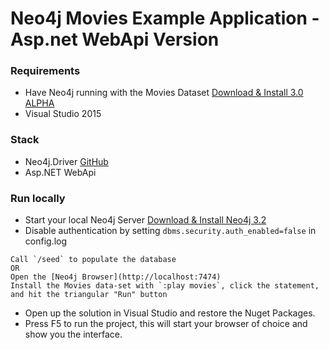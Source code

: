 # Neo4j Movies Example Application - Asp.net WebApi Version

### Requirements
* Have Neo4j running with the Movies Dataset [Download & Install 3.0 ALPHA](http://alpha.neohq.net/)
* Visual Studio 2015

### Stack
* Neo4j.Driver [GitHub](https://github.com/neo4j/neo4j-dotnet-driver)
* Asp.NET WebApi

### Run locally
* Start your local Neo4j Server [Download & Install Neo4j 3.2](https://neo4j.com/download/?ref=home) 
* Disable authentication by setting `dbms.security.auth_enabled=false` in config.log
```
Call `/seed` to populate the database
OR
Open the [Neo4j Browser](http://localhost:7474)
Install the Movies data-set with `:play movies`, click the statement, and hit the triangular "Run" button
```
* Open up the solution in Visual Studio and restore the Nuget Packages. 
* Press F5 to run the project, this will start your browser of choice and show you the interface.

